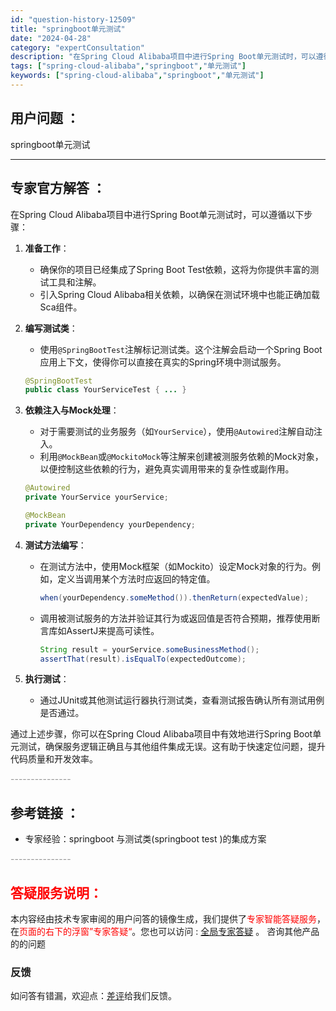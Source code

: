 ```yaml
---
id: "question-history-12509"
title: "springboot单元测试"
date: "2024-04-28"
category: "expertConsultation"
description: "在Spring Cloud Alibaba项目中进行Spring Boot单元测试时，可以遵循以下步骤：1. **准备工作**：   - 确保你的项目已经集成了Spring Boot Test依赖，这将为你提供丰富的测试工具和注解。   - 引入Spring Cloud Alibaba相关依赖，以确"
tags: ["spring-cloud-alibaba","springboot","单元测试"]
keywords: ["spring-cloud-alibaba","springboot","单元测试"]
---
```


## 用户问题 ： 
 springboot单元测试  

---------------
## 专家官方解答 ：

在Spring Cloud Alibaba项目中进行Spring Boot单元测试时，可以遵循以下步骤：

1. **准备工作**：
   - 确保你的项目已经集成了Spring Boot Test依赖，这将为你提供丰富的测试工具和注解。
   - 引入Spring Cloud Alibaba相关依赖，以确保在测试环境中也能正确加载Sca组件。

2. **编写测试类**：
   - 使用`@SpringBootTest`注解标记测试类。这个注解会启动一个Spring Boot应用上下文，使得你可以直接在真实的Spring环境中测试服务。
   ```java
   @SpringBootTest
   public class YourServiceTest { ... }
   ```

3. **依赖注入与Mock处理**：
   - 对于需要测试的业务服务（如`YourService`），使用`@Autowired`注解自动注入。
   - 利用`@MockBean`或`@MockitoMock`等注解来创建被测服务依赖的Mock对象，以便控制这些依赖的行为，避免真实调用带来的复杂性或副作用。
   ```java
   @Autowired
   private YourService yourService;

   @MockBean
   private YourDependency yourDependency;
   ```

4. **测试方法编写**：
   - 在测试方法中，使用Mock框架（如Mockito）设定Mock对象的行为。例如，定义当调用某个方法时应返回的特定值。
     ```java
     when(yourDependency.someMethod()).thenReturn(expectedValue);
     ```
   - 调用被测试服务的方法并验证其行为或返回值是否符合预期，推荐使用断言库如AssertJ来提高可读性。
     ```java
     String result = yourService.someBusinessMethod();
     assertThat(result).isEqualTo(expectedOutcome);
     ```

5. **执行测试**：
   - 通过JUnit或其他测试运行器执行测试类，查看测试报告确认所有测试用例是否通过。

通过上述步骤，你可以在Spring Cloud Alibaba项目中有效地进行Spring Boot单元测试，确保服务逻辑正确且与其他组件集成无误。这有助于快速定位问题，提升代码质量和开发效率。


<font color="#949494">---------------</font> 


## 参考链接 ：

* 专家经验：springboot 与测试类(springboot test )的集成方案 


 <font color="#949494">---------------</font> 
 


## <font color="#FF0000">答疑服务说明：</font> 

本内容经由技术专家审阅的用户问答的镜像生成，我们提供了<font color="#FF0000">专家智能答疑服务</font>，在<font color="#FF0000">页面的右下的浮窗”专家答疑“</font>。您也可以访问 : [全局专家答疑](https://answer.opensource.alibaba.com/docs/intro) 。 咨询其他产品的的问题

### 反馈
如问答有错漏，欢迎点：[差评](https://ai.nacos.io/user/feedbackByEnhancerGradePOJOID?enhancerGradePOJOId=12602)给我们反馈。
